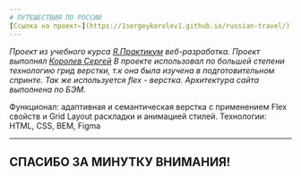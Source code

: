 ```yaml
---
# ПУТЕШЕСТВИЯ ПО РОССИИ
[Ссылка на проект←](https://1sergeykorolev1.github.io/russian-travel/)  
---
```


_Проект из учебного курса [Я.Практикум](https://practicum.yandex.ru/) веб-разработка._
_Проект выполнял [Королев Сергей](https://vk.com/id46453265)_
_В проекте использовал по большей степени технологию грид верстки, т.к она была изучена в подготовительном спринте. Так же используется flex - верстка. Архитектура сайта выполнена по БЭМ._
  
Функционал: адаптивная и семантическая верстка с применением Flex свойств и Grid Layout раскладки и анимацией стилей.
Технологии: HTML, CSS, BEM, Figma

---

## СПАСИБО ЗА МИНУТКУ ВНИМАНИЯ!
